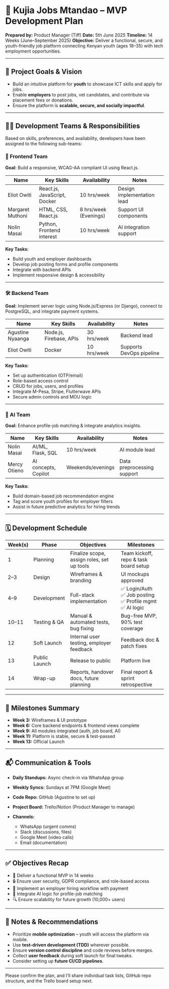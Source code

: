 # 📘 Kujia Jobs Mtandao – MVP Development Plan

**Prepared by:** Product Manager (Tiff)
**Date:** 5th June 2025
**Timeline:** 14 Weeks (June–September 2025)
**Objective:** Deliver a functional, secure, and youth-friendly job platform connecting Kenyan youth (ages 18–35) with tech employment opportunities.

---

## 🎯 Project Goals & Vision

* Build an intuitive platform for **youth** to showcase ICT skills and apply for jobs.
* Enable **employers** to post jobs, vet candidates, and contribute via placement fees or donations.
* Ensure the platform is **scalable, secure, and socially impactful**.

---

## 👨‍💻 Development Teams & Responsibilities

Based on skills, preferences, and availability, developers have been assigned to the following sub-teams:

### 🧩 Frontend Team

**Goal:** Build a responsive, WCAG-AA compliant UI using React.js.

| Name             | Key Skills                   | Availability          | Notes                      |
| ---------------- | ---------------------------- | --------------------- | -------------------------- |
| Eliot Owiti      | React.js, JavaScript, Docker | 10 hrs/week           | Design implementation lead |
| Margaret Muthoni | HTML, CSS, React.js          | 8 hrs/week (Evenings) | Support UI components      |
| Nolin Masai      | Python, Frontend interest    | 10 hrs/week           | AI integration support     |

**Key Tasks:**

* Build youth and employer dashboards
* Develop job posting forms and profile components
* Integrate with backend APIs
* Implement responsive design & accessibility

---

### 🛠️ Backend Team

**Goal:** Implement server logic using Node.js/Express (or Django), connect to PostgreSQL, and integrate payment systems.

| Name             | Key Skills              | Availability | Notes                    |
| ---------------- | ----------------------- | ------------ | ------------------------ |
| Agustine Nyaanga | Node.js, Firebase, APIs | 30 hrs/week  | Backend lead             |
| Eliot Owiti      | Docker                  | 10 hrs/week  | Supports DevOps pipeline |

**Key Tasks:**

* Set up authentication (OTP/email)
* Role-based access control
* CRUD for jobs, users, and profiles
* Integrate M-Pesa, Stripe, Flutterwave APIs
* Secure admin controls and MOU logic

---

### 🤖 AI Team

**Goal:** Enhance profile-job matching & integrate analytics insights.

| Name         | Key Skills           | Availability      | Notes                      |
| ------------ | -------------------- | ----------------- | -------------------------- |
| Nolin Masai  | AI/ML, Flask, SQL    | 10 hrs/week       | AI module lead             |
| Mercy Otieno | AI concepts, Copilot | Weekends/evenings | Data preprocessing support |

**Key Tasks:**

* Build domain-based job recommendation engine
* Tag and score youth profiles for employer filters
* Assist in future predictive analytics for hiring trends

---

## 🗓️ Development Schedule

| Week(s) | Phase         | Objectives                                 | Milestones                                                          |
| ------- | ------------- | ------------------------------------------ | ------------------------------------------------------------------- |
| 1       | Planning      | Finalize scope, assign roles, set up tools | Team kickoff, repo & task board setup                               |
| 2–3     | Design        | Wireframes & branding                      | UI mockups approved                                                 |
| 4–9     | Development   | Full-stack implementation                  | ✅ Login/Auth <br> ✅ Job posting <br> ✅ Profile mgmt <br> ✅ AI logic |
| 10–11   | Testing & QA  | Manual & automated tests, bug fixing       | Bug-free MVP, 90% test coverage                                     |
| 12      | Soft Launch   | Internal user testing, employer feedback   | Feedback doc & patch fixes                                          |
| 13      | Public Launch | Release to public                          | Platform live                                                       |
| 14      | Wrap-up       | Reports, handover docs, future planning    | Final report & sprint retrospective                                 |

---

## 🎯 Milestones Summary

* **Week 3:** Wireframes & UI prototype
* **Week 6:** Core backend endpoints & frontend views complete
* **Week 9:** All modules integrated (auth, job board, AI)
* **Week 11:** Platform is stable, secure & test-passed
* **Week 13:** Official Launch

---

## 📬 Communication & Tools

* **Daily Standups:** Async check-in via WhatsApp group
* **Weekly Syncs:** Sundays at 7PM (Google Meet)
* **Code Repo:** GitHub (Agustine to set up)
* **Project Board:** Trello/Notion (Product Manager to manage)
* **Channels:**

  * WhatsApp (urgent comms)
  * Slack (discussions, files)
  * Google Meet (video calls)
  * Email (documentation)

---

## ✅ Objectives Recap

* 🎯 Deliver a functional MVP in 14 weeks
* 🔒 Ensure user security, GDPR compliance, and role-based access
* 💼 Implement an employer hiring workflow with payment
* 🧠 Integrate AI logic for profile-job matching
* 🔍 Ensure scalability for future growth (10,000+ users)

---

## 📝 Notes & Recommendations

* Prioritize **mobile optimization** – youth will access the platform via mobile.
* Use **test-driven development (TDD)** wherever possible.
* Ensure **version control discipline** and code reviews before merges.
* Collect **user feedback** during soft launch for final tweaks.
* Consider setting up **future CI/CD pipelines**.

---

Please confirm the plan, and I’ll share individual task lists, GitHub repo structure, and the Trello board setup next.
